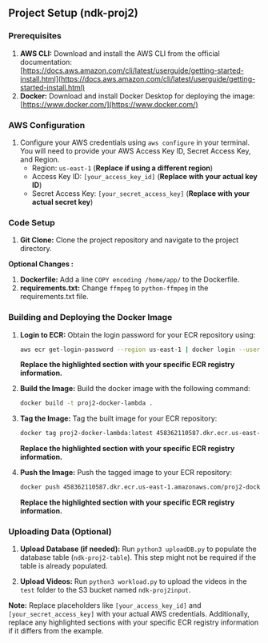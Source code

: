 ## Project Setup (ndk-proj2)

### Prerequisites

1. **AWS CLI:** Download and install the AWS CLI from the official documentation: [https://docs.aws.amazon.com/cli/latest/userguide/getting-started-install.html](https://docs.aws.amazon.com/cli/latest/userguide/getting-started-install.html)
2. **Docker:** Download and install Docker Desktop for deploying the image: [https://www.docker.com/](https://www.docker.com/)

### AWS Configuration

1. Configure your AWS credentials using `aws configure` in your terminal. You will need to provide your AWS Access Key ID, Secret Access Key, and Region. 
    * Region: `us-east-1` (**Replace if using a different region**)
    * Access Key ID: `[your_access_key_id]` (**Replace with your actual key ID**)
    * Secret Access Key: `[your_secret_access_key]` (**Replace with your actual secret key**)

### Code Setup

1. **Git Clone:** Clone the project repository and navigate to the project directory.

**Optional Changes :**

1. **Dockerfile:** Add a line `COPY encoding /home/app/` to the Dockerfile.
2. **requirements.txt:** Change `ffmpeg` to `python-ffmpeg` in the requirements.txt file.

### Building and Deploying the Docker Image

1. **Login to ECR:** Obtain the login password for your ECR repository using:

   ```bash
   aws ecr get-login-password --region us-east-1 | docker login --username AWS --password-stdin 458362110587.dkr.ecr.us-east-1.amazonaws.com
   ```

   **Replace the highlighted section with your specific ECR registry information.**

2. **Build the Image:** Build the docker image with the following command:

   ```bash
   docker build -t proj2-docker-lambda .
   ```

3. **Tag the Image:** Tag the built image for your ECR repository:

   ```bash
   docker tag proj2-docker-lambda:latest 458362110587.dkr.ecr.us-east-1.amazonaws.com/proj2-docker-lambda:latest
   ```

   **Replace the highlighted section with your specific ECR registry information.**

4. **Push the Image:** Push the tagged image to your ECR repository:

   ```bash
   docker push 458362110587.dkr.ecr.us-east-1.amazonaws.com/proj2-docker-lambda:latest
   ```

   **Replace the highlighted section with your specific ECR registry information.**

### Uploading Data (Optional)

1. **Upload Database (if needed):** Run `python3 uploadDB.py` to populate the database table (`ndk-proj2-table`). This step might not be required if the table is already populated.

2. **Upload Videos:** Run `python3 workload.py` to upload the videos in the `test` folder to the S3 bucket named `ndk-proj2input`.

**Note:** Replace placeholders like `[your_access_key_id]` and `[your_secret_access_key]` with your actual AWS credentials. Additionally, replace any highlighted sections with your specific ECR registry information if it differs from the example.
